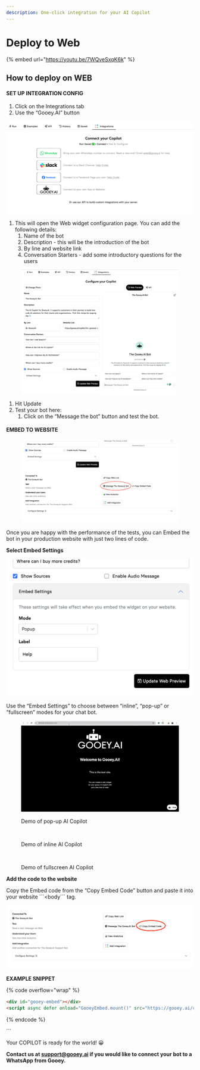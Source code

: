 ```yaml
---
description: One-click integration for your AI Copilot
---
```


# Deploy to Web

{% embed url="https://youtu.be/7WQveSxqK6k" %}

## How to deploy on WEB

#### SET UP INTEGRATION CONFIG <a href="#wl0pcjbv3uj2" id="wl0pcjbv3uj2"></a>

1. Click on the Integrations tab
2. Use the “Gooey.AI” button

![](<../../.gitbook/assets/0 (7).png>)

1. This will open the Web widget configuration page. You can add the following details:
   1. Name of the bot
   2. Description - this will be the introduction of the bot
   3. By line and website link
   4. Conversation Starters - add some introductory questions for the users



<figure><img src="../../.gitbook/assets/1 (7).png" alt=""><figcaption></figcaption></figure>

1. Hit Update
2. Test your bot here:
   1. Click on the “Message the bot” button and test the bot.

#### EMBED TO WEBSITE <a href="#l71lp1y6w8k7" id="l71lp1y6w8k7"></a>

<figure><img src="../../.gitbook/assets/2 (4).png" alt=""><figcaption></figcaption></figure>

Once you are happy with the performance of the tests, you can Embed the bot in your production website with just two lines of code.

**Select Embed Settings**

![](<../../.gitbook/assets/3 (3).png>)

Use the “Embed Settings” to choose between “inline”, “pop-up” or “fullscreen” modes for your chat bot.

<figure><img src="../../.gitbook/assets/popup.gif" alt=""><figcaption><p>Demo of pop-up AI Copilot</p></figcaption></figure>

<figure><img src="../../.gitbook/assets/inline.gif" alt=""><figcaption><p>Demo of inline AI Copilot</p></figcaption></figure>

<figure><img src="../../.gitbook/assets/Screenshot 2024-05-25 at 11.33.17 AM.png" alt=""><figcaption><p> Demo of fullscreen AI Copilot</p></figcaption></figure>

**Add the code to the website**

Copy the Embed code from the “Copy Embed Code” button and paste it into your website \`\`\`\<body\`\`\` tag.

![](<../../.gitbook/assets/4 (3).png>)

**EXAMPLE SNIPPET**

{% code overflow="wrap" %}
```html
<div id="gooey-embed"></div>
<script async defer onload="GooeyEmbed.mount()" src="https://gooey.ai/chat/the-gooeyai-bot-4rv/lib.js/"></script>
```
{% endcode %}



\`\`\`

Your COPILOT is ready for the world! 😀

**Contact us at support@gooey.ai if you would like to connect your bot to a WhatsApp from Gooey.**
